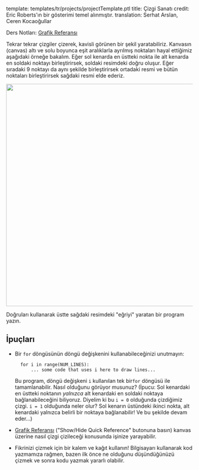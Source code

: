 template: templates/tr/projects/projectTemplate.ptl
title: Çizgi Sanatı
credit: Eric Roberts'ın bir gösterimi temel alınmıştır.
translation: Serhat Arslan, Ceren Kocaoğullar

Ders Notları: [Grafik Referansı]({{pathToRoot}}tr/resources/graphics.html)<br/>

Tekrar tekrar çizgiler çizerek, kavisli görünen bir şekil yaratabiliriz. Kanvasın (canvas) altı ve solu boyunca eşit aralıklarla ayrılmış noktaları hayal ettiğimiz aşağıdaki örneğe bakalım. Eğer sol kenarda en üstteki nokta ile alt kenarda en soldaki noktayı birleştirirsek, soldaki resimdeki doğru oluşur. Eğer sıradaki 9 noktayı da aynı şekilde birleştirirsek ortadaki resmi ve bütün noktaları birleştirirsek sağdaki resmi elde ederiz.

<center>
  <img style="width:600px;" src="{{pathToRoot}}img/projects/stringArt/startToEnd.png">
</center>

Doğruları kullanarak üstte sağdaki resimdeki "eğriyi" yaratan bir program yazın.

## İpuçları

- Bir `for` döngüsünün döngü değişkenini kullanabileceğinizi unutmayın:

        for i in range(NUM_LINES):
            ... some code that uses i here to draw lines...

  Bu program, döngü değişkeni `i` kullanılan tek bir`for` döngüsü ile tamamlanabilir. Nasıl olduğunu görüyor musunuz? (İpucu: Sol kenardaki en üstteki noktanın _yalnızca_ alt kenardaki en soldaki noktaya bağlanabileceğini biliyoruz. Diyelim ki bu `i = 0` olduğunda çizdiğimiz çizgi. `i = 1` olduğunda neler olur? Sol kenarın üstündeki ikinci nokta, alt kenardaki yalnızca belirli bir noktaya bağlanabilir! Ve bu şekilde devam eder...)

- [Grafik Referansı]({{pathToRoot}}tr/resources/graphics.html) ("Show/Hide Quick Reference" butonuna basın) kanvas üzerine nasıl çizgi çizileceği konusunda işinize yarayabilir.

- Fikrinizi çizmek için bir kalem ve kağıt kullanın! Bilgisayarı kullanarak kod yazmamıza rağmen, bazen ilk önce ne olduğunu düşündüğünüzü çizmek ve sonra kodu yazmak yararlı olabilir.

